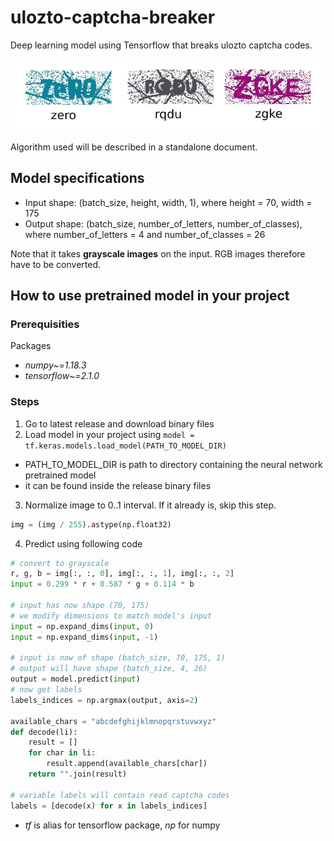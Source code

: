# ulozto-captcha-breaker
Deep learning model using Tensorflow that breaks ulozto captcha codes.

![examples](docs/examples.png)

Algorithm used will be described in a standalone document.

## Model specifications
- Input shape: (batch_size, height, width, 1), where height = 70, width = 175
- Output shape: (batch_size, number_of_letters, number_of_classes), where number_of_letters = 4 and number_of_classes = 26

Note that it takes **grayscale images** on the input. RGB images therefore have to be converted.

## How to use pretrained model in your project
### Prerequisities
Packages
- *numpy~=1.18.3*
- *tensorflow~=2.1.0*

### Steps
1. Go to latest release and download binary files
2. Load model in your project using ```model = tf.keras.models.load_model(PATH_TO_MODEL_DIR)```
  - PATH_TO_MODEL_DIR is path to directory containing the neural network pretrained model
  - it can be found inside the release binary files
3. Normalize image to 0..1 interval. If it already is, skip this step.
```python
img = (img / 255).astype(np.float32)
```
4. Predict using following code
```python
# convert to grayscale
r, g, b = img[:, :, 0], img[:, :, 1], img[:, :, 2]
input = 0.299 * r + 0.587 * g + 0.114 * b

# input has now shape (70, 175)
# we modify dimensions to match model's input
input = np.expand_dims(input, 0)
input = np.expand_dims(input, -1)

# input is now of shape (batch_size, 70, 175, 1)
# output will have shape (batch_size, 4, 26)
output = model.predict(input)
# now get labels
labels_indices = np.argmax(output, axis=2)

available_chars = "abcdefghijklmnopqrstuvwxyz"
def decode(li):
    result = []
    for char in li:
        result.append(available_chars[char])
    return "".join(result)

# variable labels will contain read captcha codes
labels = [decode(x) for x in labels_indices]
```
- *tf* is alias for tensorflow package, *np* for numpy
